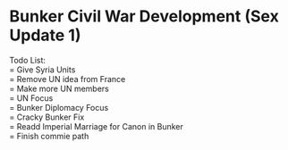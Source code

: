 # Bunker Civil War Development (Sex Update 1)

Todo List:     
 = Give Syria Units     
 = Remove UN idea from France     
 = Make more UN members     
 = UN Focus     
 = Bunker Diplomacy Focus     
 = Cracky Bunker Fix      
 = Readd Imperial Marriage for Canon in Bunker      
 = Finish commie path      
